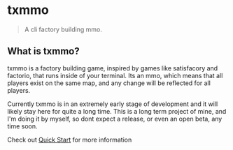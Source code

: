 # txmmo

> A cli factory building mmo.

## What is txmmo?

txmmo is a factory building game, inspired by games like satisfacory and factorio, that runs inside of your terminal. Its an mmo, which means that all players exist on the same map, and any change will be reflected for all players.

Currently txmmo is in an extremely early stage of development and it will likely stay here for quite a long time. This is a long term project of mine, and I'm doing it by myself, so dont expect a release, or even an open beta, any time soon.

Check out [Quick Start]() for more information
